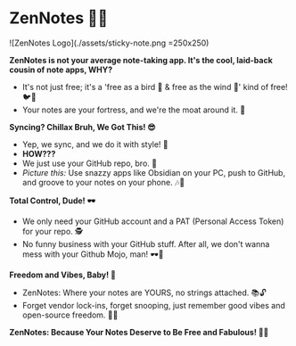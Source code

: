 # ZenNotes 📝✨

![ZenNotes Logo](./assets/sticky-note.png =250x250)

**ZenNotes is not your average note-taking app. It's the cool, laid-back cousin of note apps, WHY?**

- It's not just free; it's a 'free as a bird 🦅 & free as the wind 💨' kind of free! 🐦🌈
- Your notes are your fortress, and we're the moat around it. 🏰

**Syncing? Chillax Bruh, We Got This! 😎**

- Yep, we sync, and we do it with style! 🚀
- **HOW???**
- We just use your GitHub repo, bro. 🤝
- _Picture this:_ Use snazzy apps like Obsidian on your PC, push to GitHub, and groove to your notes on your phone. 🎶📱

**Total Control, Dude! 🕶️**

- We only need your GitHub account and a PAT (Personal Access Token) for your repo. 🕵️
- No funny business with your GitHub stuff. After all, we don't wanna mess with your Github Mojo, man! 🕶️🤘

**Freedom and Vibes, Baby! 🙌**

- ZenNotes: Where your notes are YOURS, no strings attached. 📚🔓
- Forget vendor lock-ins, forget snooping, just remember good vibes and open-source freedom. 🌟🚀

**ZenNotes: Because Your Notes Deserve to Be Free and Fabulous! 🌈🎉**
